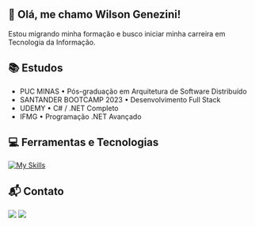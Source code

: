 ## 👋 Olá, me chamo Wilson Genezini!
Estou migrando minha formação e busco iniciar minha carreira em Tecnologia da Informação. 


## 📚 Estudos

- PUC MINAS • Pós-graduação em Arquitetura de Software Distribuído
- SANTANDER BOOTCAMP 2023 • Desenvolvimento Full Stack
- UDEMY • C# / .NET Completo
- IFMG • Programação .NET Avançado


## 💻 Ferramentas e Tecnologias

[![My Skills](https://skillicons.dev/icons?i=git,github,cs,py,java,dotnet,js,html,css,angular)](https://skillicons.dev)


## 📬 Contato

<div>
<a href = "mailto:wilsongenezini@gmail.com"><img loading="lazy" src="https://img.shields.io/badge/Gmail-D14836?style=for-the-badge&logo=gmail&logoColor=white" target="_blank"></a>
<a href="https://www.linkedin.com/in/wilsongenezini" target="_blank"><img loading="lazy" src="https://img.shields.io/badge/-LinkedIn-%230077B5?style=for-the-badge&logo=linkedin&logoColor=white" target="_blank"></a>   
</div>
